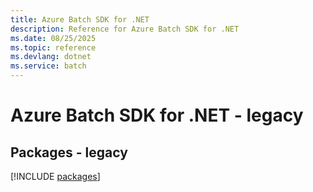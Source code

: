 ```yaml
---
title: Azure Batch SDK for .NET
description: Reference for Azure Batch SDK for .NET
ms.date: 08/25/2025
ms.topic: reference
ms.devlang: dotnet
ms.service: batch
---
```

# Azure Batch SDK for .NET - legacy
## Packages - legacy
[!INCLUDE [packages](batch-index.md)]